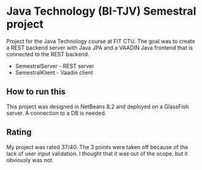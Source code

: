 # Java Technology (BI-TJV) Semestral project
Project for the Java Technology course at FIT CTU. The goal was to create a REST backend server with Java JPA and a VAADIN Java frontend that is connected to the REST backend.
- SemestralServer - REST server
- SemestralKlient - Vaadin client

## How to run this
This project was designed in NetBeans 8.2 and deployed on a GlassFish server. A connection to a DB is needed.

## Rating
My project was rated 37/40. The 3 points were taken off because of the lack of user input validation. I thought that it was out of the scope, but it obviously was not.
